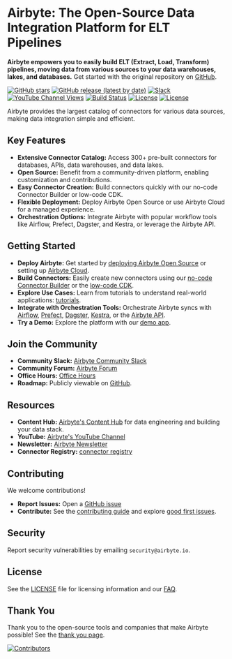 # Airbyte: The Open-Source Data Integration Platform for ELT Pipelines

**Airbyte empowers you to easily build ELT (Extract, Load, Transform) pipelines, moving data from various sources to your data warehouses, lakes, and databases.** Get started with the original repository on [GitHub](https://github.com/airbytehq/airbyte).

[![GitHub stars](https://img.shields.io/github/stars/airbytehq/airbyte?style=social&label=Star&maxAge=2592000)](https://github.com/airbytehq/airbyte)
[![GitHub release (latest by date)](https://img.shields.io/github/v/release/airbytehq/airbyte?color=white)](https://github.com/airbytehq/airbyte/releases)
[![Slack](https://img.shields.io/badge/slack-join-white.svg?logo=slack)](https://airbytehq.slack.com/)
[![YouTube Channel Views](https://img.shields.io/youtube/channel/views/UCQ_JWEFzs1_INqdhIO3kmrw?style=social)](https://www.youtube.com/c/AirbyteHQ/?sub_confirmation=1)
[![Build Status](https://img.shields.io/github/actions/workflow/status/airbytehq/airbyte/gradle.yml?branch=master)](https://github.com/airbytehq/airbyte/actions/workflows/gradle.yml)
[![License](https://img.shields.io/static/v1?label=license&message=MIT&color=white)](https://github.com/airbytehq/airbyte/tree/master/docs/project-overview/licenses)
[![License](https://img.shields.io/static/v1?label=license&message=ELv2&color=white)](https://github.com/airbytehq/airbyte/tree/master/docs/project-overview/licenses)

Airbyte provides the largest catalog of connectors for various data sources, making data integration simple and efficient.

## Key Features

*   **Extensive Connector Catalog:** Access 300+ pre-built connectors for databases, APIs, data warehouses, and data lakes.
*   **Open Source:** Benefit from a community-driven platform, enabling customization and contributions.
*   **Easy Connector Creation:** Build connectors quickly with our no-code Connector Builder or low-code CDK.
*   **Flexible Deployment:** Deploy Airbyte Open Source or use Airbyte Cloud for a managed experience.
*   **Orchestration Options:** Integrate Airbyte with popular workflow tools like Airflow, Prefect, Dagster, and Kestra, or leverage the Airbyte API.

## Getting Started

*   **Deploy Airbyte:** Get started by [deploying Airbyte Open Source](https://docs.airbyte.com/quickstart/deploy-airbyte) or setting up [Airbyte Cloud](https://docs.airbyte.com/cloud/getting-started-with-airbyte-cloud).
*   **Build Connectors:** Easily create new connectors using our [no-code Connector Builder](https://docs.airbyte.com/connector-development/connector-builder-ui/overview) or the [low-code CDK](https://docs.airbyte.com/connector-development/config-based/low-code-cdk-overview).
*   **Explore Use Cases:** Learn from tutorials to understand real-world applications: [tutorials](https://airbyte.com/tutorials).
*   **Integrate with Orchestration Tools:** Orchestrate Airbyte syncs with [Airflow](https://docs.airbyte.com/operator-guides/using-the-airflow-airbyte-operator), [Prefect](https://docs.airbyte.com/operator-guides/using-prefect-task), [Dagster](https://docs.airbyte.com/operator-guides/using-dagster-integration), [Kestra](https://docs.airbyte.com/operator-guides/using-kestra-plugin), or the [Airbyte API](https://reference.airbyte.com/reference/start).
*   **Try a Demo:** Explore the platform with our [demo app](https://demo.airbyte.io/).

## Join the Community

*   **Community Slack:** [Airbyte Community Slack](https://airbyte.com/community)
*   **Community Forum:** [Airbyte Forum](https://github.com/airbytehq/airbyte/discussions)
*   **Office Hours:** [Office Hours](https://airbyte.io/daily-office-hours/)
*   **Roadmap:** Publicly viewable on [GitHub](https://github.com/orgs/airbytehq/projects/37/views/1?pane=issue&itemId=26937554).

## Resources

*   **Content Hub:** [Airbyte's Content Hub](https://airbyte.com/content-hub) for data engineering and building your data stack.
*   **YouTube:** [Airbyte's YouTube Channel](https://www.youtube.com/c/AirbyteHQ)
*   **Newsletter:** [Airbyte Newsletter](https://airbyte.com/newsletter)
*   **Connector Registry:** [connector registry](https://connectors.airbyte.com/files/generated_reports/connector_registry_report.html)

## Contributing

We welcome contributions!

*   **Report Issues:** Open a [GitHub issue](https://github.com/airbytehq/airbyte/issues/new/choose)
*   **Contribute:** See the [contributing guide](https://docs.airbyte.com/contributing-to-airbyte/) and explore [good first issues](https://github.com/airbytehq/airbyte/labels/contributor-program).

## Security

Report security vulnerabilities by emailing `security@airbyte.io`.

## License

See the [LICENSE](docs/project-overview/licenses/) file for licensing information and our [FAQ](docs/project-overview/licenses/license-faq.md).

## Thank You

Thank you to the open-source tools and companies that make Airbyte possible! See the [thank you page](THANK-YOU.md).

[![Contributors](https://contrib.rocks/image?repo=airbytehq/airbyte)](https://github.com/airbytehq/airbyte/graphs/contributors)